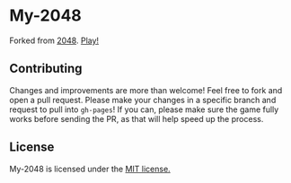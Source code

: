 # My-2048
Forked from [2048](http://gabrielecirulli.github.io/2048/).
[Play!](http://hczhcz.github.io/my-2048/)


## Contributing
Changes and improvements are more than welcome! Feel free to fork and open a pull request. Please make your changes in a specific branch and request to pull into `gh-pages`! If you can, please make sure the game fully works before sending the PR, as that will help speed up the process.

## License
My-2048 is licensed under the [MIT license.](https://github.com/gabrielecirulli/2048/blob/master/LICENSE.txt)
